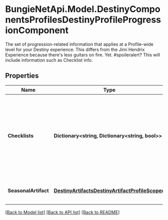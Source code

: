# BungieNetApi.Model.DestinyComponentsProfilesDestinyProfileProgressionComponent
The set of progression-related information that applies at a Profile-wide level for your Destiny experience. This differs from the Jimi Hendrix Experience because there's less guitars on fire. Yet. #spoileralert?  This will include information such as Checklist info.
## Properties

Name | Type | Description | Notes
------------ | ------------- | ------------- | -------------
**Checklists** | **Dictionary&lt;string, Dictionary&lt;string, bool&gt;&gt;** | The set of checklists that can be examined on a profile-wide basis, keyed by the hash identifier of the Checklist (DestinyChecklistDefinition)  For each checklist returned, its value is itself a Dictionary keyed by the checklist&#39;s hash identifier with the value being a boolean indicating if it&#39;s been discovered yet. | [optional] 
**SeasonalArtifact** | [**DestinyArtifactsDestinyArtifactProfileScoped**](DestinyArtifactsDestinyArtifactProfileScoped.md) | Data related to your progress on the current season&#39;s artifact that is the same across characters. | [optional] 

[[Back to Model list]](../README.md#documentation-for-models) [[Back to API list]](../README.md#documentation-for-api-endpoints) [[Back to README]](../README.md)

